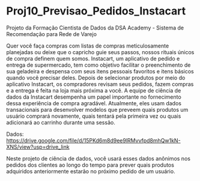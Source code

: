 # Proj10_Previsao_Pedidos_Instacart
Projeto da Formação Cientista de Dados da DSA Academy - Sistema de Recomendação para Rede de Varejo

Quer você faça compras com listas de compras meticulosamente
planejadas ou deixe que o capricho guie seus passos, nossos rituais únicos de
compra definem quem somos. Instacart, um aplicativo de pedido e entrega de
supermercado, tem como objetivo facilitar o preenchimento de sua geladeira e
despensa com seus itens pessoais favoritos e itens básicos quando você precisar
deles. Depois de selecionar produtos por meio do aplicativo Instacart, os
compradores revisam seus pedidos, fazem compras e a entrega é feita na loja
mais próxima a você.
A equipe de ciência de dados da Instacart desempenha um papel
importante no fornecimento dessa experiência de compra agradável. Atualmente,
eles usam dados transacionais para desenvolver modelos que preveem quais
produtos um usuário comprará novamente, quais tentará pela primeira vez ou
quais adicionará ao carrinho durante uma sessão. 

Dados:
https://drive.google.com/file/d/15PKd6m8d9ee9lRMvvfpd8mhQw1kN-XNS/view?usp=drive_link

Neste projeto de ciência de dados, você usará esses dados anônimos nos
pedidos dos clientes ao longo do tempo para prever quais produtos adquiridos
anteriormente estarão no próximo pedido de um usuário.



